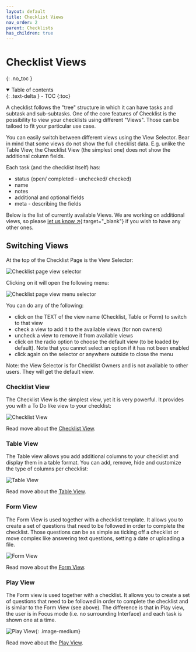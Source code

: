 ```yaml
---
layout: default
title: Checklist Views
nav_order: 2
parent: Checklists
has_children: true
---
```


# Checklist Views

{: .no_toc }

<details open markdown="block">
  <summary>
    Table of contents
  </summary>
  {: .text-delta }
- TOC
{:toc}
</details>

A checklist follows the "tree" structure in which it can have tasks and subtask and sub-subtasks. One of the core features of Checklist is the possibility to view your checklists using different "Views". Those can be tailoed to fit your particular use case.

You can easily switch between different views using the View Selector. Bear in mind that some views do not show the full checklist data. E.g. unlike the Table View, the Checklist View (the simplest one) does not show the additional column fields.

Each task (and the checklist itself) has:

- status (open/ completed - unchecked/ checked)
- name
- notes
- additional and optional fields
- meta - describing the fields

Below is the list of currently available Views. We are working on additional views, so please [let us know ↗](https://checklist.com/feedback){:target="\_blank"} if you wish to have any other ones.

## Switching Views

At the top of the Checklist Page is the View Selector:

![Checklist page view selector](/assets/images/checklists/checklist-page-view-selector.png)

Clicking on it will open the following menu:

![Checklist page view menu selector](/assets/images/checklists/checklists-view-selector-open.png)

You can do any of the following:

- click on the TEXT of the view name (Checklist, Table or Form) to switch to that view
- check a view to add it to the available views (for non owners)
- uncheck a view to remove it from available views
- click on the radio option to choose the default view (to be loaded by default). Note that you cannot select an option if it has not been enabled
- click again on the selector or anywhere outside to close the menu

Note: the View Selector is for Checklist Owners and is not available to other users. They will get the default view.

### Checklist View

The Checklist View is the simplest view, yet it is very powerful. It provides you with a To Do like view to your checklist:

![Checklist View](/assets/images/checklists/checklist-checklist-view.png)

Read move about the [Checklist View](/checklists/checklist-view).

### Table View

The Table view allows you add additional columns to your checklist and display them in a table format. You can add, remove, hide and customize the type of columns per checklist:

![Table View](/assets/images/checklists/checklist-table-view.png)

Read move about the [Table View](/checklists/table-view).

### Form View

The Form View is used together with a checklist template. It allows you to create a set of questions that need to be followed in order to complete the checklist. Those questions can be as simple as ticking off a checklist or move complex like answering text questions, setting a date or uploading a file.

![Form View](/assets/images/checklists/checklist-form-view.png)

Read move about the [Form View](/checklists/form-view).

### Play View

The Form view is used together with a checklist. It allows you to create a set of questions that need to be followed in order to complete the checklist and is similar to the Form View (see above). The difference is that in Play view, the user is in Focus mode (i.e. no surrounding Interface) and each task is shown one at a time.

![Play View](/assets/images/views/play-view2.gif){: .image-medium}

Read move about the [Play View](/checklists/play-view).